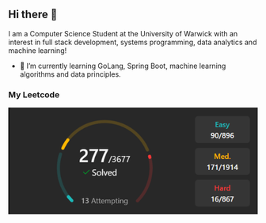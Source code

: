 ## Hi there 👋


I am a Computer Science Student at the University of Warwick with an interest in full stack development, systems programming, data analytics and machine learning! 
 
- 🌱 I’m currently learning GoLang, Spring Boot, machine learning algorithms and data principles. 

### My Leetcode
![leetcode image](leetcode-image.png)
